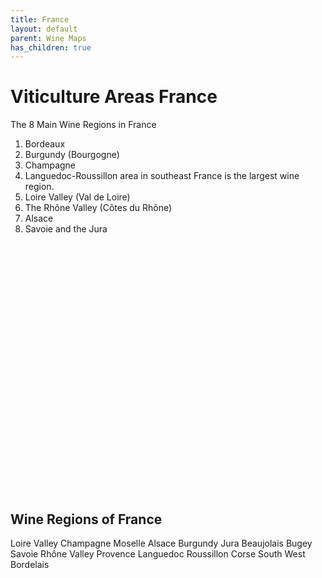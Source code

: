 ```yaml
---
title: France
layout: default
parent: Wine Maps
has_children: true
---
```


# Viticulture Areas France
The 8 Main Wine Regions in France

1. Bordeaux
2. Burgundy (Bourgogne)
3. Champagne
4. Languedoc-Roussillon area in southeast France is the largest wine region.
5. Loire Valley (Val de Loire)
6. The Rhône Valley (Côtes du Rhône)
7. Alsace
8. Savoie and the Jura

<div id="avas" style="width: 100%; height: 400px" ></div>

<script>

    var map = L.map('avas', {
        center: [46.70, 2.70],
        zoom: 5,
        scrollWheelZoom: false,
        fullscreenControl: {
            pseudoFullscreen: true
        }
    });

    var attribution = 'Map <a href="/credits#maps">credits</a>.';

    var baseLayer = L.tileLayer('https://{s}.tile.openstreetmap.fr/hot/{z}/{x}/{y}.png', {
        maxZoom: 19,
        attribution
    }).addTo(map);    

    var OpenTopoMap = L.tileLayer('https://{s}.tile.opentopomap.org/{z}/{x}/{y}.png', {
        maxZoom: 17,
        attribution
    });  

    var Esri_WorldImagery = L.tileLayer('https://server.arcgisonline.com/ArcGIS/rest/services/World_Imagery/MapServer/tile/{z}/{y}/{x}', {
        attribution   
    });

    var Esri_WorldPhysical = L.tileLayer('https://server.arcgisonline.com/ArcGIS/rest/services/World_Physical_Map/MapServer/tile/{z}/{y}/{x}', {
        maxZoom: 8,
        attribution
    });    

    var baseMaps = {
        "Default": baseLayer,
        "Topography": OpenTopoMap,
        "Sattelite": Esri_WorldImagery,
        "Terrain": Esri_WorldPhysical
    };

    var layerControl = L.control.layers(baseMaps).addTo(map);

    map.on('click', function(e) {
        console.log(e.latlng.lat,e.latlng.lng);
    });

    fetch('fr_regions.geojson')
        .then(response => response.json())
        .then(geojsonFeature => {
            var avas = L.geoJSON(geojsonFeature, {
                style: function (feature) {
                    return {color: 'purple', weight: .75};
                }
            }).bindTooltip(function (layer) {
                return "<b>Name: </b>" + layer.feature.properties.name + "<br><b>Appellation: </b>" + layer.feature.properties.appellation;
            }).addTo(map);
            
            layerControl.addOverlay(avas, "Regions").addTo(map);
        });    
</script>

## Wine Regions of France

Loire Valley
Champagne
Moselle
Alsace
Burgundy
Jura
Beaujolais
Bugey
Savoie
Rhône Valley
Provence
Languedoc
Roussillon
Corse
South West
Bordelais